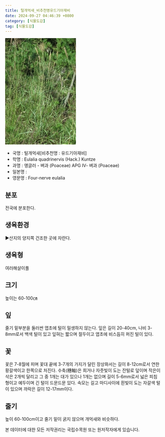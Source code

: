 ```yaml
---
title: 털개억새_비추천명유드기아재비
date: 2024-09-27 04:46:39 +0800
category: [식물도감]
tag: [식물도감]
---
```




![털개억새[비추천명 : 유드기아재비]](/assets/img/fileUpload/plants/basic/Gramineae/Eulalia/22490/1_th2.JPG)
- 국명 : 털개억새[비추천명 : 유드기아재비]
- 학명 : Eulalia quadrinervis (Hack.) Kuntze
- 과명 : 앵글러 - 벼과 (Poaceae) APG Ⅳ- 벼과 (Poaceae)
- 일본명 : 
- 영문명 : Four-nerve eulalia


## 분포
전국에 분포한다.
## 생육환경
▶산지의 양지쪽 건조한 곳에 자란다.
## 생육형
여러해살이풀
## 크기
높이는 60-100㎝
## 잎
줄기 밑부분을 둘러싼 엽초에 털이 밀생하지 않는다. 잎은 길이 20-40cm, 나비 3-8mm로서 백색 털이 있고 잎혀는 짧으며 절두이고 엽초에 비스듬히 퍼진 털이 있다.
## 꽃
꽃은 7-8월에 피며 꽃대 끝에 3-7개의 가지가 달린 장상화서는 길이 8-12cm로서 연한 황갈색이고 한쪽으로 처진다. 수축(穗軸)은 희거나 자줏빛이 도는 잔털로 덮이며 작은이삭은 2개씩 달리고 그 중 1개는 대가 있으나 1개는 없으며 길이 5-6mm로서 넓은 피침형이고 예두이며 긴 털이 드문드문 있다. 속모는 길고 마디사이에 흰빛이 도는 자갈색 털이 있으며 까락은 길이 12-17mm이다.
## 줄기
높이 60-100cm이고 줄기 밑이 굵지 않으며 개억새와 비슷하다.






본 데이터에 대한 모든 저작권리는 국립수목원 또는 원저작자에게 있습니다.
